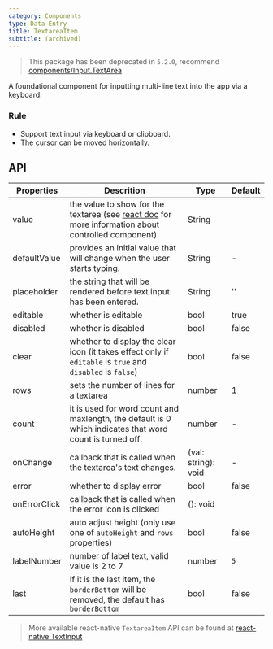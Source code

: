 ```yaml
---
category: Components
type: Data Entry
title: TextareaItem
subtitle: (archived)
---
```


> This package has been deprecated in `5.2.0`, recommend [components/Input.TextArea](/components/input#inputtextarea)

A foundational component for inputting multi-line text into the app via a keyboard.

### Rule
- Support text input via keyboard or clipboard.
- The cursor can be moved horizontally.

## API

Properties | Descrition | Type | Default
-----------|------------|------|--------
| value | the value to show for the textarea (see [react doc](https://facebook.github.io/react/docs/forms.html) for more information about controlled component)  | String | |
| defaultValue | provides an initial value that will change when the user starts typing.  | String |  -  |
| placeholder      | the string that will be rendered before text input has been entered. | String | ''  |
| editable    | whether is editable         | bool |  true  |
| disabled    | whether is disabled         | bool |  false  |
| clear       | whether to display the clear icon (it takes effect only if `editable` is `true` and `disabled` is `false`) | bool | false  |
| rows        | sets the number of lines for a textarea     | number |   1 |
| count |  it is used for word count and maxlength, the default is 0 which indicates that word count is turned off. | number | -  |
| onChange    | callback that is called when the textarea's text changes. | (val: string): void |  -  |
| error       | whether to display error         | bool |  false  |
| onErrorClick   | callback that is called when the error icon is clicked   | (): void |    |
| autoHeight | auto adjust height (only use one of `autoHeight` and `rows` properties) | bool  | false  |
| labelNumber  | number of label text, valid value is 2 to 7 | number | `5` |
| last      |  If it is the last item, the `borderBottom` will be removed, the default has `borderBottom`   | bool | false  |

> More available react-native `TextareaItem` API can be found at [react-native TextInput](http://facebook.github.io/react-native/docs/textinput.html)
